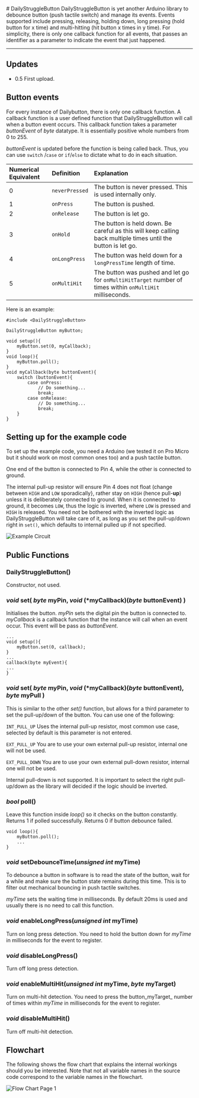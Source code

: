 ﻿﻿# DailyStruggleButton
DailyStruggleButton is yet another Arduino library to debounce button (push tactile switch) and manage its events. Events supported include pressing, releasing, holding down, long pressing (hold button for x time) and multi-hitting (hit button x times in y  time). For simplicity, there is only one callback function for all events, that passes an identifier as a parameter to indicate the event that just happened. 

---
## Updates
- 0.5
First upload.



## Button events

For every instance of Dailybutton, there is only one callback function. A callback function is a user defined function that DailyStruggleButton will call when a button event occurs. This callback function takes a parameter _buttonEvent_ of _byte_ datatype.  It is essentially positive whole numbers from 0 to 255.

_buttonEvent_ is updated before the function is being called back. Thus, you can use `switch` /`case` or `if`/`else` to dictate what to do in each situation.

Numerical Equivalent | Definition | Explanation
:--------------------|:-----------|:-----------
0 | `neverPressed`|The button is never pressed. This is used internally only.
1 | `onPress` | The button is pushed.
2 | `onRelease` | The button is let go.
3 | `onHold` | The button is held down. Be careful as this will keep calling back multiple times until the button is let go.
4 | `onLongPress` | The button was held down for a `longPressTime` length of time.
5 | `onMultiHit` | The button was pushed and let go for `onMultiHitTarget` number of times within `onMultiHit` milliseconds.

Here is an example:
```
#include <DailyStruggleButton>

DailyStruggleButton myButton;

void setup(){
	myButton.set(0, myCallback);
}
void loop(){
	myButton.poll();
}
void myCallback(byte buttonEvent){
	switch (buttonEvent){
		case onPress:
			// Do something...
			break;
		case onRelease:
			// Do something...
			break;
	}
}
```


## Setting up for the example code

To set up the example code, you need a Arduino (we tested it on Pro Micro but it should work on most common ones too) and a push tactile button.

One end of the button is connected to Pin 4, while the other is connected to ground. 

The internal pull-up resistor will ensure Pin 4 does not float (change between `HIGH` and `LOW` sporadically}, rather stay on `HIGH` (hence pull-**up**) unless it is deliberately connected to ground. When it is connected to ground, it becomes `LOW`, thus the logic is inverted, where `LOW` is pressed and `HIGH` is released. You need not be bothered with the inverted logic as DailyStruggleButton will take care of it, as long as you set the pull-up/down right in `set()`, which defaults to internal pulled up if not specified.



![Example Circuit](extras/Example%20Circuit_bb.svg)

## Public Functions
### DailyStruggleButton()

Constructor, not used. 



###  _void_ set( _byte_ myPin, _void_ (*myCallback)(_byte_ buttonEvent) )

Initialises the button. _myPin_ sets the digital pin the button is connected to. _myCallback_ is a callback function that the instance will call when an event occur. This event will be pass as _buttonEvent_. 
```
...
void setup(){
	myButton.set(0, callback);
}
...
callback(byte myEvent){
...
} 
```



###  _void_ set( _byte_ myPin, _void_ (*myCallback)(_byte_ buttonEvent), _byte_ myPull )

This is similar to the other _set()_ function, but allows for a third parameter to set the pull-up/down of the button. You can use one of the following:

`INT_PULL_UP`
Uses the internal pull-up resistor, most common use case, selected by default is this parameter is not entered.    

`EXT_PULL_UP`
You are to use your own external pull-up resistor, internal one will not be used.

`EXT_PULL_DOWN`
You are to use your own external pull-down resistor, internal one will not be used.

Internal pull-down is not supported. It is important to select the right pull-up/down as the library will decided if the logic should be inverted. 



### _bool_ poll()

Leave this function inside _loop()_ so it checks on the button constantly. 
Returns 1 if polled successfully. Returns 0 if button debounce failed.
```
void loop(){
	myButton.poll();
	...
}
```


### _void_ setDebounceTime(_unsigned int_ myTime)

To debounce a button in software is to read the state of the button, wait for a while and make sure the button state remains during this time. This is to filter out mechanical bouncing in push tactile switches. 

_myTime_ sets the waiting time in milliseconds. By default 20ms is used and usually there is no need to call this function. 



### _void_ enableLongPress(_unsigned int_ myTime)
Turn on long press detection. You need to hold the button down for _myTime_ in milliseconds for the event to register.



### _void_ disableLongPress()
Turn off long press detection.



### _void_ enableMultiHit(_unsigned int_ myTime, _byte_ myTarget)
Turn on multi-hit detection. You need to press the button_myTarget_ number of times within _myTime_ in milliseconds for the event to register.



### _void_ disableMultiHit()
Turn off multi-hit detection.



## Flowchart
The following shows the flow chart that explains the internal workings should you be interested. Note that not all variable names in the source code correspond to the variable names in the flowchart.

![Flow Chart Page 1](extras/DailyStruggleButton.svg)


